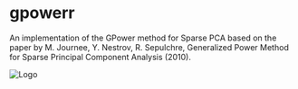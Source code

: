 # gpowerr
An implementation of the GPower method for Sparse PCA based on the paper by M. Journee, Y. Nestrov, R. Sepulchre, Generalized Power Method for Sparse Principal  Component Analysis (2010).

![Logo](https://github.com/plofknaapje/gpowerr/blob/main/logo.png)
